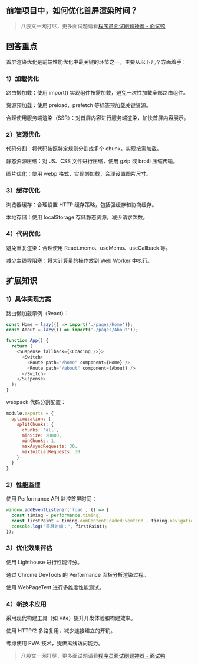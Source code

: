 ## 前端项目中，如何优化首屏渲染时间？
> 八股文一网打尽，更多面试题请看[程序员面试刷题神器 - 面试鸭](https://www.mianshiya.com/)



## 回答重点

首屏渲染优化是前端性能优化中最关键的环节之一，主要从以下几个方面着手：

### 1）加载优化

路由懒加载：使用 import() 实现组件按需加载，避免一次性加载全部路由组件。

资源预加载：使用 preload、prefetch 等标签预加载关键资源。

合理使用服务端渲染（SSR）：对首屏内容进行服务端渲染，加快首屏内容展示。

### 2）资源优化

代码分割：将代码按照特定规则分割成多个 chunk，实现按需加载。

静态资源压缩：对 JS、CSS 文件进行压缩，使用 gzip 或 brotli 压缩传输。

图片优化：使用 webp 格式，实现懒加载，合理设置图片尺寸。

### 3）缓存优化

浏览器缓存：合理设置 HTTP 缓存策略，包括强缓存和协商缓存。

本地存储：使用 localStorage 存储静态资源，减少请求次数。

### 4）代码优化

避免重复渲染：合理使用 React.memo、useMemo、useCallback 等。

减少主线程阻塞：将大计算量的操作放到 Web Worker 中执行。

## 扩展知识

### 1）具体实现方案

路由懒加载示例（React）：
```javascript
const Home = lazy(() => import('./pages/Home'));
const About = lazy(() => import('./pages/About'));

function App() {
  return (
    <Suspense fallback={<Loading />}>
      <Switch>
        <Route path="/home" component={Home} />
        <Route path="/about" component={About} />
      </Switch>
    </Suspense>
  );
}
```

webpack 代码分割配置：
```javascript
module.exports = {
  optimization: {
    splitChunks: {
      chunks: 'all',
      minSize: 20000,
      minChunks: 1,
      maxAsyncRequests: 30,
      maxInitialRequests: 30
    }
  }
}
```

### 2）性能监控

使用 Performance API 监控首屏时间：
```javascript
window.addEventListener('load', () => {
  const timing = performance.timing;
  const firstPaint = timing.domContentLoadedEventEnd - timing.navigationStart;
  console.log('首屏时间：', firstPaint);
});
```

### 3）优化效果评估

使用 Lighthouse 进行性能评分。

通过 Chrome DevTools 的 Performance 面板分析渲染过程。

使用 WebPageTest 进行多维度性能测试。

### 4）新技术应用

采用现代构建工具（如 Vite）提升开发体验和构建效率。

使用 HTTP/2 多路复用，减少连接建立的开销。

考虑使用 PWA 技术，提供离线访问能力。




> 八股文一网打尽，更多面试题请看[程序员面试刷题神器 - 面试鸭](https://www.mianshiya.com/)